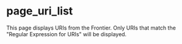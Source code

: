 # page\_uri\_list

This page displays URIs from the Frontier. Only URIs that match the
"Regular Expression for URIs" will be displayed.
